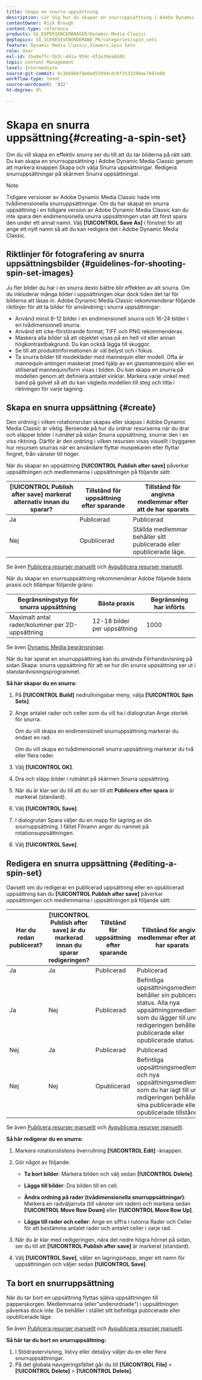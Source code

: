 ```yaml
---
title: Skapa en snurra uppsättning
description: Lär dig hur du skapar en snurruppsättning i Adobe Dynamic Media Classic.
contentOwner: Rick Brough
content-type: reference
products: SG_EXPERIENCEMANAGER/Dynamic-Media-Classic
geptopics: SG_SCENESEVENONDEMAND_PK/categories/spin_sets
feature: Dynamic Media Classic,Viewers,Spin Sets
role: User
exl-id: 35e8e7fc-5b3c-441a-959c-df2e39ea0d4b
topic: Content Management
level: Intermediate
source-git-commit: bc3b696bfde0ed55894cdcbf3533299ae7697e98
workflow-type: tm+mt
source-wordcount: '922'
ht-degree: 0%

---
```


# Skapa en snurra uppsättning{#creating-a-spin-set}

Om du vill skapa en effektiv snurra ser du till att du tar bilderna på rätt sätt. Du kan skapa en snurrsuppsättning i Adobe Dynamic Media Classic genom att markera knappen Skapa och välja Snurra uppsättningar. Redigera snurruppsättningar på skärmen Snurra uppsättningar.

>[!NOTE]
>
>Tidigare versioner av Adobe Dynamic Media Classic hade inte tvådimensionella snurruppsättningar. Om du har skapat en snurra uppsättning i en tidigare version av Adobe Dynamic Media Classic kan du inte spara den endimensionella snurra uppsättningen utan att först spara den under ett annat namn. Välj **[!UICONTROL Save As]** i fönstret för att ange ett nytt namn så att du kan redigera det i Adobe Dynamic Media Classic.

## Riktlinjer för fotografering av snurra uppsättningsbilder {#guidelines-for-shooting-spin-set-images}

Ju fler bilder du har i en snurra desto bättre blir effekten av att snurra. Om du inkluderar många bilder i uppsättningen ökar dock tiden det tar för bilderna att läsas in. Adobe Dynamic Media Classic rekommenderar följande riktlinjer för att ta bilder för användning i snurra uppsättningar:

* Använd minst 8-12 bilder i en endimensionell snurra och 16-24 bilder i en tvådimensionell snurra.
* Använd ett icke-förstörande format; TIFF och PNG rekommenderas.
* Maskera alla bilder så att objektet visas på en helt vit eller annan högkontrastbakgrund. Du kan också lägga till skuggor.
* Se till att produktinformationen är väl belyst och i fokus.
* Ta snurra bilder till modekläder med mannequin eller modell. Ofta är mannequin antingen maskerat (med hjälp av en glasmannequin) eller en stiliserad mannequin/form visas i bilden. Du kan skapa en snurra på modellen genom att definiera antalet vinklar. Markera varje vinkel med band på golvet så att du kan vägleda modellen till steg och titta i riktningen för varje tagning.

## Skapa en snurra uppsättning {#create}

Den ordning i vilken rotationsrutan skapas eller skapas i Adobe Dynamic Media Classic är viktig. Beroende på hur du ordnar resurserna när du drar och släpper bilder i rutnätet på sidan Snurra uppsättning, snurrar den i en viss riktning. Därför är den ordning i vilken resursen visas visuellt i byggaren hur resursen snurras när en användare flyttar muspekaren eller flyttar fingret, från vänster till höger.

När du skapar en uppsättning **[!UICONTROL Publish after save]** påverkar uppsättningen och medlemmarna i uppsättningen på följande sätt:

| **[!UICONTROL Publish after save]** markerat alternativ innan du sparar? | Tillstånd för uppsättning efter sparande | Tillstånd för angivna medlemmar efter att de har sparats |
| --- | --- | --- |
| Ja | Publicerad | Publicerad |
| Nej | Opublicerad | Ställda medlemmar behåller sitt publicerade eller opublicerade läge. |

Se även [Publicera resurser manuellt](publishing-files.md#manually-publishing-assets) och [Avpublicera resurser manuellt](publishing-files.md#manually-unpublishing-assets).

När du skapar en snurrsuppsättning rekommenderar Adobe följande bästa praxis och tillämpar följande gräns:

| Begränsningstyp för snurra uppsättning | Bästa praxis | Begränsning har införts |
| --- | --- | --- |
| Maximalt antal rader/kolumner per 2D-uppsättning | 12-18 bilder per uppsättning | 1000 |

Se även [Dynamic Media begränsningar](/help/using/limitations.md).

När du har sparat en snurruppsättning kan du använda Förhandsvisning på sidan Skapa: snurra uppsättning för att se hur din snurra uppsättning ser ut i standardvisningsprogrammet.

**Så här skapar du en snurra:**

1. På **[!UICONTROL Build]** nedrullningsbar meny, välja **[!UICONTROL Spin Sets]**.
1. Ange antalet rader och celler som du vill ha i dialogrutan Ange storlek för snurra.

   Om du vill skapa en endimensionell snurruppsättning markerar du endast en rad.

   Om du vill skapa en tvådimensionell snurra uppsättning markerar du två eller flera rader.

1. Välj **[!UICONTROL OK]**.
1. Dra och släpp bilder i rutnätet på skärmen Snurra uppsättning.
1. När du är klar ser du till att du ser till att **Publicera efter spara** är markerat (standard).
1. Välj **[!UICONTROL Save]**.
1. I dialogrutan Spara väljer du en mapp för lagring av din snurruppsättning. I fältet Filnamn anger du namnet på rotationsuppsättningen.
1. Välj **[!UICONTROL Save]**.

## Redigera en snurra uppsättning {#editing-a-spin-set}

Oavsett om du redigerar en publicerad uppsättning eller en opublicerad uppsättning kan du **[!UICONTROL Publish after save]** påverkar uppsättningen och medlemmarna i uppsättningen på följande sätt:

| Har du redan publicerat? | **[!UICONTROL Publish after save]** är du markerad innan du sparar redigeringen? | Tillstånd för uppsättning efter sparande | Tillstånd för angivna medlemmar efter att de har sparats |
| --- | --- | --- | --- |
| Ja | Ja | Publicerad | Publicerad |
| Ja | Nej | Publicerad | Befintliga uppsättningsmedlemmar behåller sin publicerade status. Alla nya uppsättningsmedlemmar som du lägger till under redigeringen behåller sin publicerade eller opublicerade status. |
| Nej | Ja | Publicerad | Publicerad |
| Nej | Nej | Opublicerad | Befintliga uppsättningsmedlemmar och nya uppsättningsmedlemmar som du har lagt till under redigeringen behåller sina publicerade eller opublicerade tillstånd. |

Se även [Publicera resurser manuellt](publishing-files.md#manually-publishing-assets) och [Avpublicera resurser manuellt](publishing-files.md#manually-unpublishing-assets).

**Så här redigerar du en snurra:**

1. Markera rotationslistens överrullning **[!UICONTROL Edit]** -knappen.
1. Gör något av följande:

   * **Ta bort bilder**: Markera bilden och välj sedan **[!UICONTROL Delete]**.

   * **Lägga till bilder**: Dra bilden till en cell.

   * **Ändra ordning på rader (tvådimensionella snurruppsättningar)**: Markera en radväljarruta (till vänster om raden) och markera sedan **[!UICONTROL Move Row Down]** eller **[!UICONTROL Move Row Up]**.

   * **Lägga till rader och celler**: Ange en siffra i rutorna Rader och Celler för att bestämma antalet rader och antalet celler i varje rad.

1. När du är klar med redigeringen, nära det nedre högra hörnet på sidan, ser du till att **[!UICONTROL Publish after save]** är markerat (standard).
1. Välj **[!UICONTROL Save]**, väljer en lagringsmapp, anger ett namn för uppsättningen och väljer sedan **[!UICONTROL Save]**.

## Ta bort en snurruppsättning

När du tar bort en uppsättning flyttas själva uppsättningen till papperskorgen. Medlemmarna (eller&quot;underordnade&quot;) i uppsättningen påverkas dock inte. De behåller i stället sitt befintliga publicerade eller opublicerade läge.

Se även [Publicera resurser manuellt](publishing-files.md#manually-publishing-assets) och [Avpublicera resurser manuellt](publishing-files.md#manually-unpublishing-assets).

**Så här tar du bort en snurruppsättning:**

1. I Stödrastervisning, listvy eller detaljvy väljer du en eller flera snurruppsättningar.
1. På det globala navigeringsfältet går du till **[!UICONTROL File]** > **[!UICONTROL Delete]** > **[!UICONTROL Delete]**.

